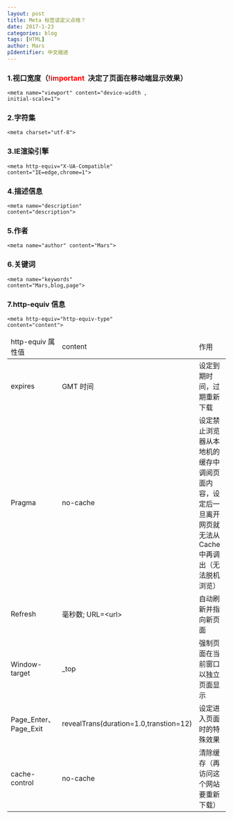 ```yaml
---
layout: post
title: Meta 标签该定义点啥？
date: 2017-1-23
categories: blog
tags: [HTML]
author: Mars
pIdentifier: 中文缩进
---
```

### 1.**视口宽度（<span style="color: red;">!important &nbsp;</span>决定了页面在移动端显示效果）**
<code>&lt;meta name="viewport" content="device-width , initial-scale=1"&gt;</code>
### 2.**字符集**
<code>&lt;meta charset="utf-8"&gt;</code>
### 3.**IE渲染引擎**
<code>&lt;meta http-equiv="X-UA-Compatible" content="IE=edge,chrome=1"&gt;</code>
### 4.**描述信息**
<code>&lt;meta name="description" content="description"&gt;</code>
### 5.**作者**
<code>&lt;meta name="author" content="Mars"&gt;</code>
### 6.**关键词**
<code>&lt;meta name="keywords" content="Mars,blog,page"&gt;</code>
### 7.**http-equiv 信息**
<code>&lt;meta http-equiv="http-equiv-type" content="content"&gt;</code>
<table>
	<thead>
		<td>http-equiv 属性值</td>
		<td>content</td>
		<td>作用</td>
	</thead>
	<tr>
		<td>expires</td>
		<td>GMT 时间</td>
		<td>设定到期时间，过期重新下载</td>
	</tr>
	<tr>
		<td>Pragma</td>
		<td>no-cache</td>
		<td>设定禁止浏览器从本地机的缓存中调阅页面内容，设定后一旦离开网页就无法从Cache中再调出（无法脱机浏览）</td>
	</tr>
	<tr>
		<td>Refresh</td>
		<td>毫秒数;	URL=&lt;url&gt;</td>
		<td>自动刷新并指向新页面</td>
	</tr>
	<tr>
		<td>Window-target</td>
		<td>_top</td>
		<td>强制页面在当前窗口以独立页面显示</td>
	</tr>
	<tr>
		<td>Page_Enter、Page_Exit </td>
		<td>revealTrans(duration=1.0,transtion=12)</td>
		<td>设定进入页面时的特殊效果</td>
	</tr>
	<tr>
		<td>cache-control</td>
		<td>no-cache</td>
		<td>清除缓存（再访问这个网站要重新下载）</td>
	</tr>
</table>